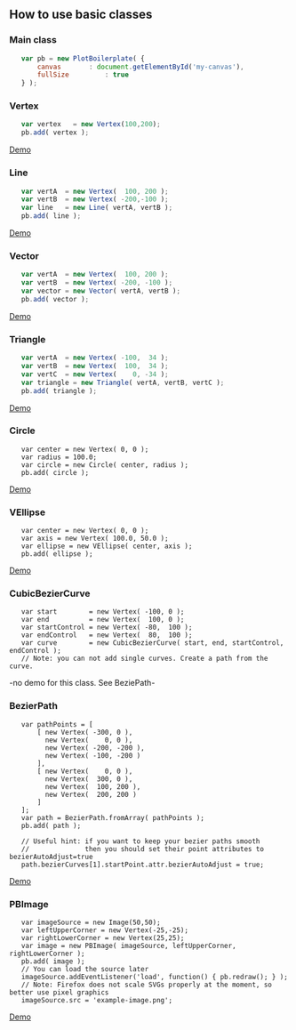 ## How to use basic classes

### Main class
~~~javascript
   var pb = new PlotBoilerplate( {
       canvas		: document.getElementById('my-canvas'),
       fullSize         : true
   } );
~~~


### Vertex
~~~javascript
   var vertex   = new Vertex(100,200);
   pb.add( vertex );
~~~
[Demo](https://plotboilerplate.io/repo/demos/basic-Vertex/ "Demo")


### Line
~~~javascript
   var vertA  = new Vertex(  100, 200 );
   var vertB  = new Vertex( -200,-100 );
   var line   = new Line( vertA, vertB );
   pb.add( line );
~~~
[Demo](https://plotboilerplate.io/repo/demos/basic-Line/ "Demo")


### Vector
~~~javascript
   var vertA  = new Vertex(  100, 200 );
   var vertB  = new Vertex( -200, -100 );
   var vector = new Vector( vertA, vertB );
   pb.add( vector );
~~~
[Demo](https://plotboilerplate.io/repo/demos/basic-Vector/ "Demo")


### Triangle
~~~javascript
   var vertA  = new Vertex( -100,  34 );
   var vertB  = new Vertex(  100,  34 );
   var vertC  = new Vertex(    0, -34 );	
   var triangle = new Triangle( vertA, vertB, vertC );
   pb.add( triangle );
~~~
[Demo](https://plotboilerplate.io/repo/demos/basic-Triangle/ "Demo")


### Circle
~~~
   var center = new Vertex( 0, 0 );
   var radius = 100.0;
   var circle = new Circle( center, radius );
   pb.add( circle );
~~~
[Demo](https://plotboilerplate.io/repo/demos/basic-Circle/ "Demo")


### VEllipse
~~~
   var center = new Vertex( 0, 0 );
   var axis = new Vertex( 100.0, 50.0 );
   var ellipse = new VEllipse( center, axis );
   pb.add( ellipse );
~~~
[Demo](https://plotboilerplate.io/repo/demos/basic-VEllipse/ "Demo")


### CubicBezierCurve
~~~
   var start        = new Vertex( -100, 0 );
   var end          = new Vertex(  100, 0 );
   var startControl = new Vertex( -80,  100 );
   var endControl   = new Vertex(  80,  100 );
   var curve        = new CubicBezierCurve( start, end, startControl, endControl );
   // Note: you can not add single curves. Create a path from the curve.
~~~
-no demo for this class. See BeziePath-


### BezierPath
~~~
   var pathPoints = [
       [ new Vertex( -300, 0 ),
         new Vertex(    0, 0 ),
         new Vertex( -200, -200 ),
         new Vertex( -100, -200 )
       ],
       [ new Vertex(    0, 0 ),
         new Vertex(  300, 0 ),
         new Vertex(  100, 200 ),
         new Vertex(  200, 200 )
       ]
   ];
   var path = BezierPath.fromArray( pathPoints );
   pb.add( path );

   // Useful hint: if you want to keep your bezier paths smooth
   //              then you should set their point attributes to bezierAutoAdjust=true
   path.bezierCurves[1].startPoint.attr.bezierAutoAdjust = true;
~~~
[Demo](https://plotboilerplate.io/repo/demos/basic-BezierPath/ "Demo")



### PBImage
~~~
   var imageSource = new Image(50,50);
   var leftUpperCorner = new Vertex(-25,-25);
   var rightLowerCorner = new Vertex(25,25);
   var image = new PBImage( imageSource, leftUpperCorner, rightLowerCorner );
   pb.add( image );
   // You can load the source later
   imageSource.addEventListener('load', function() { pb.redraw(); } );
   // Note: Firefox does not scale SVGs properly at the moment, so better use pixel graphics
   imageSource.src = 'example-image.png';
~~~
[Demo](https://plotboilerplate.io/repo/demos/basic-PBImage/ "Demo")
